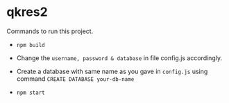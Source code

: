 # qkres2

Commands to run this project. 

+ ``` npm build ```

+ Change the ```username, password & database``` in file config.js accordingly. 
+ Create a database with same name as you gave in ```config.js``` using command ```CREATE DATABASE your-db-name```

+ ```npm start```
